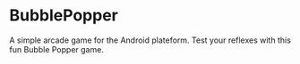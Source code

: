 # BubblePopper
A simple arcade game for the Android plateform. Test your reflexes with this fun Bubble Popper game.

